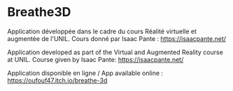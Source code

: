 # Breathe3D
Application développée dans le cadre du cours Réalité virtuelle et augmentée de l'UNIL. Cours donné par Isaac Pante : https://isaacpante.net/

Application developed as part of the Virtual and Augmented Reality course at UNIL. Course given by Isaac Pante: https://isaacpante.net/

Application disponible en ligne / App available online : https://oufouf47.itch.io/breathe-3d
